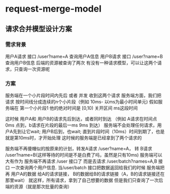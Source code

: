 # request-merge-model
## 请求合并模型设计方案

### 需求背景
用户A请求 接口 /user?name=A 查询用户A信息
用户B请求 接口 /user?name=B 查询用户B信息
后端的资源被查询了两次
有没有一种请求模型，可以让这两个请求，只查询一次资源呢

### 方案
服务端在一个小片段时间内先后 或者 并发 收到这两个请求
服务端方面，我们把请求 按时间线分成连续的n个小片段（例如 10ms- 以ms为最小时间单元)
假如服务端在 第一个小片段1 他的绝对时间是 [0,10) 关开区间 ms这段时间

这时候 用户A和 用户B的请求先后到达，或者同时到达 （例如 A请求在时间点 0ms 点到，b请求在片段的最后一ms 9ms 到达）
服务端不会处理任何请求，用户A先到让它wait; 用户B后到，也wait; 直到片段时间（10ms）时间到期了，也是就是第10ms时，才开始处理
这时候的服务端是已经拿到了两个请求的

服务端不再傻帽似的按原来的计划，转发A请求 /user?name=A， 转 B请求 /user?name=B(这样等待的时间是不是白费了吗，虽然是只有10ms)
服务端可以大有作为
服务端不再请求 /user 接口了 而是去请求 /user/batch?names=A,B 接口 一次查询两个用户信息. 当/user/batch 接口把数据返回给我们的时候
服务端把再 用户A的数据 给A的请求链接， B的数据给B的请求链接（A，B的请求链接还在那里wait）
就这样，所有请求，拿到了自己想要的数据
但是我们只查询了一次后端的资源（就是那次批量的查询）
